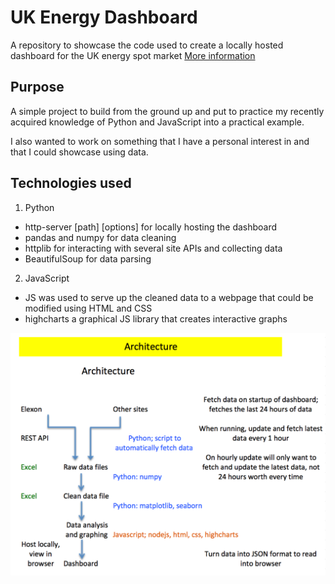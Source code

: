 # UK Energy Dashboard
A repository to showcase the code used to create a locally hosted dashboard for the UK energy spot market
[More information](https://medium.com/@rhysshea/my-first-solo-programming-project-db1f6c183c39)

## Purpose
A simple project to build from the ground up and put to practice my recently acquired knowledge of Python and JavaScript into a practical example.

I also wanted to work on something that I have a personal interest in and that I could showcase using data.

## Technologies used
1. Python
  - http-server [path] [options] for locally hosting the dashboard
  - pandas and numpy for data cleaning
  - httplib for interacting with several site APIs and collecting data
  - BeautifulSoup for data parsing
2. JavaScript
  - JS was used to serve up the cleaned data to a webpage that could be modified using HTML and CSS
  - highcharts a graphical JS library that creates interactive graphs

![](images/architecture.png)
